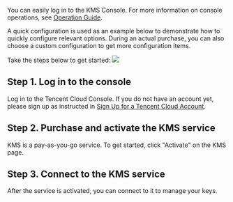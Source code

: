 You can easily log in to the KMS Console. For more information on console operations, see [Operation Guide](https://intl.cloud.tencent.com/document/product/1030/31971).

A quick configuration is used as an example below to demonstrate how to quickly configure relevant options. During an actual purchase, you can also choose a custom configuration to get more configuration items.

Take the steps below to get started:
![](https://main.qcloudimg.com/raw/50f6b663944b9f5796bacdccd9327923.png)

## Step 1. Log in to the console
Log in to the Tencent Cloud Console. If you do not have an account yet, please sign up as instructed in [Sign Up for a Tencent Cloud Account](https://intl.cloud.tencent.com/document/product/378/17985).

## Step 2. Purchase and activate the KMS service
KMS is a pay-as-you-go service. To get started, click "Activate" on the KMS page.

## Step 3. Connect to the KMS service
After the service is activated, you can connect to it to manage your keys.

